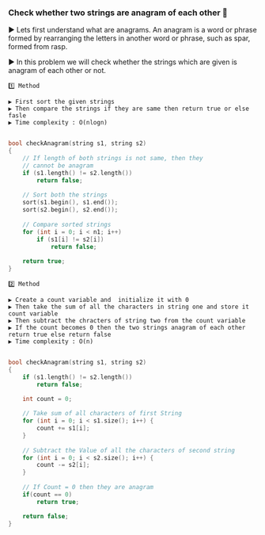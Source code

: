 ### Check whether two strings are anagram of each other 🙇

▶️ Lets first understand what are anagrams. An anagram is a word or phrase formed by rearranging the letters in another word or phrase, such as spar, formed from rasp.

▶️ In this problem we will check whether the strings which are given is anagram of each other or not.

```
1️⃣ Method

▶️ First sort the given strings 
▶️ Then compare the strings if they are same then return true or else fasle
▶️ Time complexity : O(nlogn)
```
```c++

bool checkAnagram(string s1, string s2)
{
    // If length of both strings is not same, then they
    // cannot be anagram
    if (s1.length() != s2.length())
        return false;
 
    // Sort both the strings
    sort(s1.begin(), s1.end());
    sort(s2.begin(), s2.end());
 
    // Compare sorted strings
    for (int i = 0; i < n1; i++)
        if (s1[i] != s2[i])
            return false;
 
    return true;
}
```



```
2️⃣ Method

▶️ Create a count variable and  initialize it with 0
▶️ Then take the sum of all the characters in string one and store it count variable
▶️ Then subtract the chracters of string two from the count variable 
▶️ If the count becomes 0 then the two strings anagram of each other return true else return false
▶️ Time complexity : O(n) 
```
```c++

bool checkAnagram(string s1, string s2)
{
    if (s1.length() != s2.length())
        return false;

    int count = 0;
 
    // Take sum of all characters of first String
    for (int i = 0; i < s1.size(); i++) {
        count += s1[i];
    }
 
    // Subtract the Value of all the characters of second string
    for (int i = 0; i < s2.size(); i++) {
        count -= s2[i];
    }
 
    // If Count = 0 then they are anagram
    if(count == 0)
        return true;

    return false;
}


```
